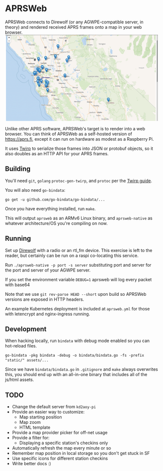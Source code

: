 # APRSWeb

APRSWeb connects to Direwolf (or any AGWPE-compatible server, in
theory) and rendered received APRS frames onto a map in your web
browser.  ![aprsweb screenshot](aprsweb.png?raw=true "APRSWeb")

Unlike other APRS software, APRSWeb's target is to render into a web
browser. You can think of APRSWeb as a self-hosted version of
<https://aprs.fi>, except it can run on hardware as modest as a
Raspberry Pi.

It uses [Twirp](https://github.com/twitchtv/twirp) to serialize those
frames into JSON or protobuf objects, so it also doubles as an HTTP
API for your APRS frames.

## Building
You'll need `git`, `golang` `protoc-gen-twirp`, and `protoc` per the
[Twirp guide](https://github.com/twitchtv/twirp#installation).

You will also need `go-bindata`:
```
go get -u github.com/go-bindata/go-bindata/... 
```

Once you have everything installed, run `make`.

This will output `aprsweb` as an ARMv6 Linux binary, and
`aprsweb-native` as whatever architecture/OS you're compiling on now.

## Running 
Set up [Direwolf](https://github.com/wb2osz/direwolf) with a radio or
an rtl_fm device. This exercise is left to the reader, but certainly
can be run on a raspi co-locating this service.

Run `./aprsweb-native -p port -s server` substituting port and server
for the port and server of your AGWPE server.

If you set the environment variable `DEBUG=1` aprsweb will log every
packet with base64

Note that we use `git rev-parse HEAD --short` upon build so APRSWeb
versions are exposed in HTTP headers.

An example Kubernetes deployment is included at `aprsweb.yml` for
those with letencrypt and nginx-ingress running.

## Development
When hacking locally, run `bindata` with debug mode enabled so you can
hot-reload files.

```
go-bindata -pkg bindata -debug -o bindata/bindata.go -fs -prefix "static/" assets/...

```

Since we have `bindata/bindata.go` in `.gitignore` and `make` always
overwrites this, you should end up with an all-in-one binary that
includes all of the js/html assets.

## TODO
* Change the default server from `kd2aoy-pi`
* Provide an easier way to customize:
    * Map starting position
    * Map zoom
    * HTML template
* Provide a map provider picker for off-net usage
* Provide a filter for:
    * Displaying a specific station's checkins only
* Automatically refresh the map every minute or so
* Remember map position in local storage so you don't get stuck in SF
* Use specific icons for different station checkins
* Write better docs :)

